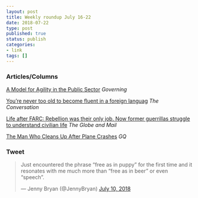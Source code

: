 ```yaml
---
layout: post
title: Weekly roundup July 16-22
date: 2018-07-22
type: post
published: true
status: publish
categories:
- link
tags: []
---
```


### Articles/Columns

[A Model for Agility in the Public Sector](http://www.governing.com/columns/smart-mgmt/col-model-agility-urban-search-rescue-task-forces.html "A Model for Agility in the Public Sector. By Russ Linden") *Governing*

[You’re never too old to become fluent in a foreign languag](https://theconversation.com/youre-never-too-old-to-become-fluent-in-a-foreign-language-96293 "You’re never too old to become fluent in a foreign languag. By Monika Schmidt") *The Conversation*

[Life after FARC: Rebellion was their only job. Now former guerrillas struggle to understand civilian life](https://www.theglobeandmail.com/world/article-life-after-farc-the-story-of-former-rebels-taking-up-normal-lives/ "Life after FARC: Rebellion was their only job. Now former guerrillas struggle to understand civilian life. By Stephanie Nolen") *The Globe and Mail*

[The Man Who Cleans Up After Plane Crashes](https://www.gq.com/story/man-who-cleans-up-plane-crashes "The Man Who Cleans Up After Plane Crashes. By Lauren Larson") *GQ*

### Tweet
<blockquote class="twitter-tweet" data-lang="en"><p lang="en" dir="ltr">Just encountered the phrase “free as in puppy” for the first time and it resonates with me much more than “free as in beer” or even “speech”.</p>&mdash; Jenny Bryan (@JennyBryan) <a href="https://twitter.com/JennyBryan/status/1016640386150748161?ref_src=twsrc%5Etfw">July 10, 2018</a></blockquote> <script async src="https://platform.twitter.com/widgets.js" charset="utf-8"></script> 

